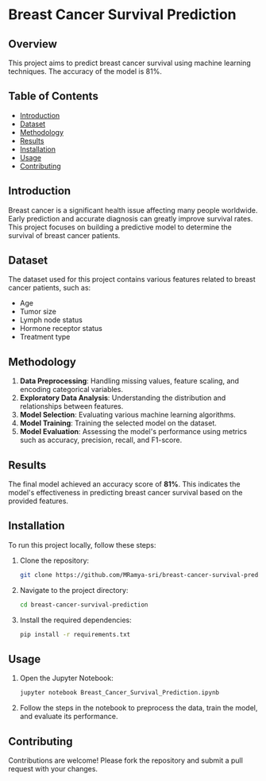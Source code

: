 # Breast Cancer Survival Prediction

## Overview
This project aims to predict breast cancer survival using machine learning techniques. The accuracy of the model is 81%.

## Table of Contents
- [Introduction](#introduction)
- [Dataset](#dataset)
- [Methodology](#methodology)
- [Results](#results)
- [Installation](#installation)
- [Usage](#usage)
- [Contributing](#contributing)


## Introduction
Breast cancer is a significant health issue affecting many people worldwide. Early prediction and accurate diagnosis can greatly improve survival rates. This project focuses on building a predictive model to determine the survival of breast cancer patients.

## Dataset
The dataset used for this project contains various features related to breast cancer patients, such as:
- Age
- Tumor size
- Lymph node status
- Hormone receptor status
- Treatment type

## Methodology
1. **Data Preprocessing**: Handling missing values, feature scaling, and encoding categorical variables.
2. **Exploratory Data Analysis**: Understanding the distribution and relationships between features.
3. **Model Selection**: Evaluating various machine learning algorithms.
4. **Model Training**: Training the selected model on the dataset.
5. **Model Evaluation**: Assessing the model's performance using metrics such as accuracy, precision, recall, and F1-score.

## Results
The final model achieved an accuracy score of **81%**. This indicates the model's effectiveness in predicting breast cancer survival based on the provided features.

## Installation
To run this project locally, follow these steps:

1. Clone the repository:
    ```bash
    git clone https://github.com/MRamya-sri/breast-cancer-survival-prediction.git
    ```

2. Navigate to the project directory:
    ```bash
    cd breast-cancer-survival-prediction
    ```

3. Install the required dependencies:
    ```bash
    pip install -r requirements.txt
    ```

## Usage
1. Open the Jupyter Notebook:
    ```bash
    jupyter notebook Breast_Cancer_Survival_Prediction.ipynb
    ```

2. Follow the steps in the notebook to preprocess the data, train the model, and evaluate its performance.

## Contributing
Contributions are welcome! Please fork the repository and submit a pull request with your changes.

